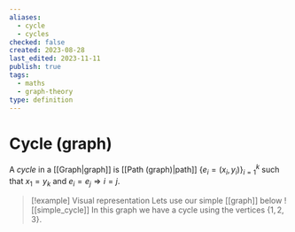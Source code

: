 ```yaml
---
aliases:
  - cycle
  - cycles
checked: false
created: 2023-08-28
last_edited: 2023-11-11
publish: true
tags:
  - maths
  - graph-theory
type: definition
---
```

# Cycle (graph)

A *cycle* in a [[Graph|graph]] is [[Path (graph)|path]] $\{e_i = (x_i, y_i)\}_{i=1}^{k}$  such that $x_1 = y_k$ and $e_i = e_j \Rightarrow i = j$.

> [!example] Visual representation
> Lets use our simple [[graph]] below
> ![[simple_cycle]]
> In this graph we have a cycle using the vertices $\{1,2,3\}$.

